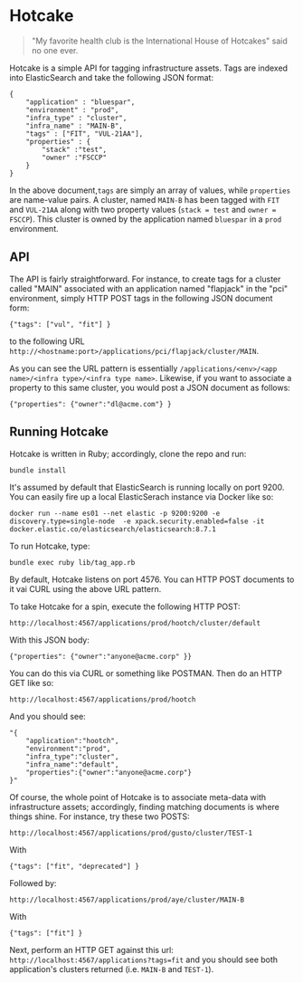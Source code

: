 
# Hotcake

> "My favorite health club is the International House of Hotcakes" said no one ever.

Hotcake is a simple API for tagging infrastructure assets. Tags are indexed into ElasticSearch and take the following JSON format:

```
{
    "application" : "bluespar", 
    "environment" : "prod", 
    "infra_type" : "cluster", 
    "infra_name" : "MAIN-B",
    "tags" : ["FIT", "VUL-21AA"],
    "properties" : {
        "stack" :"test",
        "owner" :"FSCCP"
    }
}
```

In the above document,`tags` are simply an array of values, while `properties` are name-value pairs. A cluster, named `MAIN-B` has been tagged with `FIT` and `VUL-21AA` along with two property values (`stack = test` and `owner = FSCCP`). This cluster is owned by the application named `bluespar` in a `prod` environment. 

## API

The API is fairly straightforward. For instance, to create tags for a cluster called "MAIN" associated with an application named "flapjack" in the "pci" environment, simply HTTP POST tags in the following JSON document form:

```
{"tags": ["vul", "fit"] }
```

to the following URL `http://<hostname:port>/applications/pci/flapjack/cluster/MAIN`. 

As you can see the URL pattern is essentially `/applications/<env>/<app name>/<infra type>/<infra type name>`. Likewise, if you want to associate a property to this same cluster, you would post a JSON document as follows:

```
{"properties": {"owner":"dl@acme.com"} }
```

## Running Hotcake

Hotcake is written in Ruby; accordingly, clone the repo and run:

```
bundle install
```

It's assumed by default that ElasticSearch is running locally on port 9200. You can easily fire up a local ElasticSerach instance via Docker like so:

```
docker run --name es01 --net elastic -p 9200:9200 -e discovery.type=single-node  -e xpack.security.enabled=false -it docker.elastic.co/elasticsearch/elasticsearch:8.7.1
```

To run Hotcake, type:

```
bundle exec ruby lib/tag_app.rb
```

By default, Hotcake listens on port 4576. You can HTTP POST documents to it vai CURL using the above URL pattern. 

To take Hotcake for a spin, execute the following HTTP POST: 

```
http://localhost:4567/applications/prod/hootch/cluster/default
```

With this JSON body: 

```
{"properties": {"owner":"anyone@acme.corp" }}
```

You can do this via CURL or something like POSTMAN. Then do an HTTP GET like so:

```
http://localhost:4567/applications/prod/hootch
```

And you should see:

```
"{
    "application":"hootch",
    "environment":"prod",
    "infra_type":"cluster",
    "infra_name":"default",
    "properties":{"owner":"anyone@acme.corp"}
}"
```

Of course, the whole point of Hotcake is to associate meta-data with infrastructure assets; accordingly, finding matching documents is where things shine. For instance, try these two POSTS:

```
http://localhost:4567/applications/prod/gusto/cluster/TEST-1
```

With 

```
{"tags": ["fit", "deprecated"] }
```

Followed by:

```
http://localhost:4567/applications/prod/aye/cluster/MAIN-B
```

With
```
{"tags": ["fit"] }
```

Next, perform an HTTP GET against this url: `http://localhost:4567/applications?tags=fit` and you should see both application's clusters returned (i.e. `MAIN-B` and `TEST-1`). 

